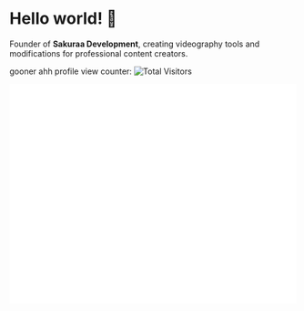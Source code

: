 # Hello world! 👋
Founder of **Sakuraa Development**, creating videography tools and modifications for professional content creators.


gooner ahh profile view counter:
<img src="https://count.getloli.com/get/@SakuraaDevelopment?theme=rule34" alt="Total Visitors">

<picture>
  <img src="https://raw.githubusercontent.com/SakuraaDevelopment/SakuraaDevelopment/refs/heads/main/github-metrics.svg" alt="Metrics">
</picture>
